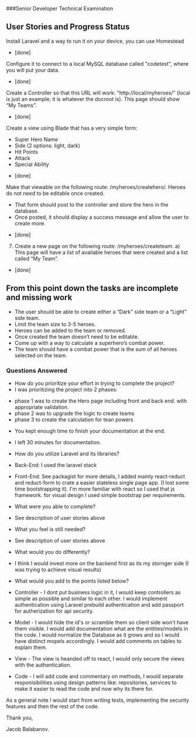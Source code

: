 ###Senior Developer Technical Examination 
## User Stories and Progress Status
Install Laravel and a way to run it on your device, you can use Homestead 
- [done]

Configure it to connect to a local MySQL database called "codetest", where you
will put your data.
- [done]

Create a Controller so that this URL will work: "http://local/myheroes/” (local is
just an example; it is whatever the docroot is). This page should show “My
Teams”.

- [done]

Create a view using Blade that has a very simple form:
* Super Hero Name
* Side (2 options: light, dark)
* Hit Points
* Attack
* Special Ability

- [done]

Make that viewable on the following route: /myheroes/createhero/.
Heroes do not need to be editable once created.
* That form should post to the controller and store the hero in the database.
* Once posted, it should display a success message and allow the user to create
more.

- [done]

7) Create a new page on the following route: /myheroes/createteam.
a) This page will have a list of available heroes that were created and a list
called “My Team”.

- [done]


## From this point down the tasks are incomplete and missing work

- The user should be able to create either a “Dark” side team or a “Light” side team.
- Limit the team size to 3-5 heroes.
- Heroes can be added to the team or removed.
- Once created the team doesn’t need to be editable.
- Come up with a way to calculate a superhero’s combat power. 
- The team should have a combat power that is the sum of all heroes selected on the team.

### Questions Answered
- How do you prioritize your effort in trying to complete the project?
- I was prioritizing the project into 2 phases:
 * phase 1 was to create the Hero page including front and back end. with appropriate validation.
 * phase 2 was to upgrade the logic to create teams
 * phase 3 to create the calculation for tean powers
  
- You kept enough time to finish your documentation at the end.
- I left 30 minutes for documentation.

- How do you utilize Laravel and its libraries?
- Back-End: I used the laravel stack
- Front-End: See packagist for more details, I added mainly react-reduct and reduct-form to crate a easier stateless single page app. (I lost some time bootstrapping it). 
  I'm more familiar with react so I used that js framework. for visual design I used simple bootstrap per requirements.

- What were you able to complete?
- See description of user stories above

- What you feel is still needed?
- See description of user stories above
 
- What would you do differently?
- I think I would invest more on the backend first as its my stornger side (I was trying to achieve visual results)

- What would you add to the points listed below?
* Controller - I dont put business logic in it, I would keep controllers as simple as possible and similar to each other. 
  I would implement authentication using Laravel prebuild authentication and add passport for autherization for api security.
  
* Model - I would hide the id's or scramble them so client side won't have them visible. I would add documentation what are the entities/models in the code.
          I would normalize the Database as it grows and so I would have distinct mopels accordingly. I would add comments on tables to explain them.
     
* View - The view is heanded off to react, I would only secure the views with the authentication.

* Code - I will add code and commentary on methods, I would separate responisibilities using design patterns like: repositories, services to make it easier to read the code and now why its there for. 

As a general note I would start from writing tests, implementing the security features and then the rest of the code. 

Thank you,

Jacob Balabanov. 
